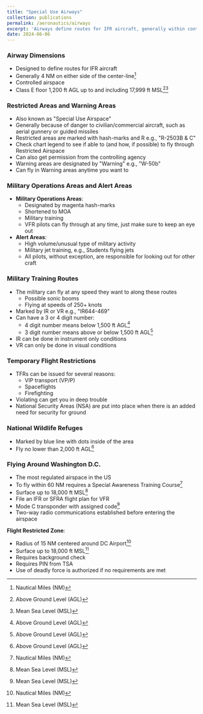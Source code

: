 ```yaml
---
title: "Special Use Airways"
collection: publications
permalink: /aeronautics/airways
excerpt: 'Airways define routes for IFR aircraft, generally within controlled airspace from 1,200 ft AGL up to 17,999 ft MSL, and restricted areas like MOAs and alert areas are marked to indicate potential dangers or military activity. Special use airspaces such as Military Training Routes, Temporary Flight Restrictions, National Wildlife Refuges, and the highly regulated airspace around Washington D.C. have specific rules and requirements, including altitude limits, special training, and strict security measures.'
date: 2024-06-06  
---
```


### Airway Dimensions

- Designed to define routes for IFR aircraft
- Generally 4 NM on either side of the center-line[^1]
- Controlled airspace
- Class E floor 1,200 ft AGL up to and including 17,999 ft MSL[^2][^3]

### Restricted Areas and Warning Areas

- Also known as "Special Use Airspace"
- Generally because of danger to civilian/commercial aircraft, such as aerial gunnery or guided missiles
- Restricted areas are marked with hash-marks and R e.g., "R-2503B & C"
- Check chart legend to see if able to (and how, if possible) to fly through Restricted Airspace
- Can also get permission from the controlling agency 
- Warning areas are designated by "Warning" e.g., "W-50b"
- Can fly in Warning areas anytime you want to

### Military Operations Areas and Alert Areas

- **Military Operations Areas**:
  - Designated by magenta hash-marks
  - Shortened to MOA
  - Military training
  - VFR pilots can fly through at any time, just make sure to keep an eye out
- **Alert Areas**:
  - High volume/unusual type of military activity
  - Military jet training, e.g., Students flying jets
  - All pilots, without exception, are responsible for looking out for other craft

### Military Training Routes

- The military can fly at any speed they want to along these routes
  - Possible sonic booms
  - Flying at speeds of 250+ knots
- Marked by IR or VR e.g., "IR644-469"
- Can have a 3 or 4 digit number:
  - 4 digit number means below 1,500 ft AGL[^2]
  - 3 digit number means above or below 1,500 ft AGL[^2]
- IR can be done in instrument only conditions
- VR can only be done in visual conditions

### Temporary Flight Restrictions

- TFRs can be issued for several reasons:
  - VIP transport (VP/P)
  - Spaceflights
  - Firefighting
- Violating can get you in deep trouble
- National Security Areas (NSA) are put into place when there is an added need for security for ground 

### National Wildlife Refuges

- Marked by blue line with dots inside of the area
- Fly no lower than 2,000 ft AGL[^2]

### Flying Around Washington D.C.

- The most regulated airspace in the US
- To fly within 60 NM requires a Special Awareness Training Course[^1]
- Surface up to 18,000 ft MSL[^3]
- File an IFR or SFRA flight plan for VFR
- Mode C transponder with assigned code[^3]
- Two-way radio communications established before entering the airspace

**Flight Restricted Zone**:
- Radius of 15 NM centered around DC Airport[^1]
- Surface up to 18,000 ft MSL[^3]
- Requires background check
- Requires PIN from TSA
- Use of deadly force is authorized if no requirements are met

[^1]: Nautical Miles (NM)
[^2]: Above Ground Level (AGL)
[^3]: Mean Sea Level (MSL)